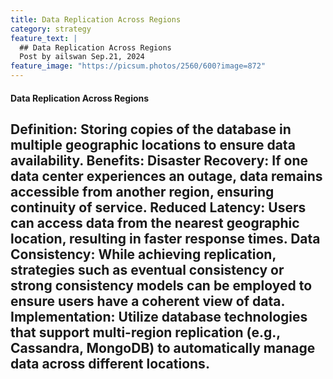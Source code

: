 ```yaml
---
title: Data Replication Across Regions
category: strategy
feature_text: |
  ## Data Replication Across Regions
  Post by ailswan Sep.21, 2024
feature_image: "https://picsum.photos/2560/600?image=872"
---
```


#### Data Replication Across Regions
Definition: Storing copies of the database in multiple geographic locations to ensure data availability.
Benefits:
Disaster Recovery: If one data center experiences an outage, data remains accessible from another region, ensuring continuity of service.
Reduced Latency: Users can access data from the nearest geographic location, resulting in faster response times.
Data Consistency: While achieving replication, strategies such as eventual consistency or strong consistency models can be employed to ensure users have a coherent view of data.
Implementation: Utilize database technologies that support multi-region replication (e.g., Cassandra, MongoDB) to automatically manage data across different locations.
---

